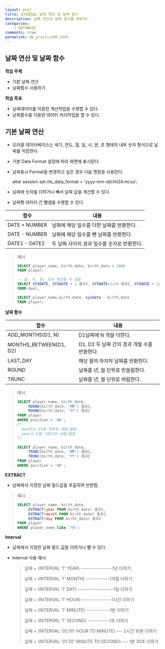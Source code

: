 ```yaml
---
layout: post
title: 오라클SQL 날짜 연산 및 날짜 함수
description: 날짜 연산과 날짜 함수를 써보자!
categories:
    - DATABASE
comments: true
permalink: db_practice05.html
---
```

## 날짜 연산 및 날짜 함수

**학습 주제**

* 기본 날짜 연산
* 날짜함수 사용하기

**학습 목표**

* 날짜데이터를 이용한 계산작업을 수행할 수 있다.
* 날짜함수를 이용한 데이터 처리작업을 할 수 있다.

## 기본 날짜 연산

* 오라클 데이터베이스는 세기, 연도, 월, 일, 시, 분, 초 형태의 내부 숫자 형식으로 날짜를 저장한다.

* 기본 Data Format 설정에 따라 화면에 표시된다.

* 날짜표시 Format을 변경하고 싶은 경우 다음 명령을 사용한다.

  alter session set nls_data_format = 'yyyy-mm-dd:hh24:mi:ss';

* 날짜에 숫자를 더하거나 빼서 날짜 값을 계산할 수 있다.
* 날짜형 데이터 간 뺄셈을 수행할 수 있다.

| 함수          | 내용                                        |
| ------------- | ------------------------------------------- |
| DATE + NUMBER | 날짜에 해당 일수를 더한 날짜를 반환한다.    |
| DATE - NUMBER | 날짜에 해당 일수를 뺀 날짜를 반환한다.      |
| DATE1 - DATE2 | 두 날짜 사이의 경과 일수를 숫자로 반환한다. |

> 예시
>
> ```sql
> SELECT player_name, birth_date, birth_data + 1000
> FROM player;
> 
> -- 날, 시, 분, 초로 계산할 수 있음
> SELECT SYSDATE, SYSDATE + 1 결과1, SYSDATE+1/24 결과2, SYSDATE + 1/24/60/60 결과3
> FROM dual;
> 
> SELECT player_name,birth_date, sysdate - birth_date
> FROM player;
> ```

**날짜 함수**

| 함수                   | 내용                                         |
| ---------------------- | -------------------------------------------- |
| ADD_MONTHS(D1, N)      | D1날짜에 N 개월 더한다.                      |
| MONTHS_BETWEEN(D1, D2) | D1, D2 두 날짜 간의 경과 개월 수를 반환한다. |
| LAST_DAY               | 해당 월의 마지막 날짜를 반환한다.            |
| ROUND                  | 날짜를 년, 월 단위로 반올림한다.             |
| TRUNC                  | 날짜를 년, 월 단위로 버림한다.               |

> 예시
>
> ```sql
> SELECT player_name, birth_date,
> 	   ROUND(birth_date, 'MM') 결과1,
> 	   ROUND(birth_date, 'YY') 결과2
> FROM player
> WHERE position = 'GK';
> /*
> 	month는 15일 전후로 내림/올림
> 	year는 6월 기준으로 내림/올림
> */
> 
> SELECT player_name, birth_date,
> 	   TRUNC(birth_date, 'MM') 결과1,
> 	   TRUNC(birth_date, 'YY') 결과2
> FROM player
> WHERE position = 'GK';
> ```

**EXTRACT**

* 날짜에서 지정한 날짜 필드값을 추출하여 반환함.

> 예시
>
> ```sql
> SELECT player_name, birth_date,
> 	   EXTRACT(year FROM birth_date) 결과1,
> 	   EXTRACT(month FROM birth_date) 결과2,
> 	   EXTRACT(day FROM birth_date) 결과3
> FROM player
> WHERE player_name like '가%';
> ```

**Interval**

* 날짜에서 지정한 날짜 필드 값을 더하거나 뺄 수 있다.

* Interval 사용 예시

  > 날짜 + (INTERVAL '1' YEAR) ----------------1년 더하기
  >
  > 날짜 + (INTERVAL '1' MONTH) ------------1개월 더하기
  >
  > 날짜 + (INTERVAL '1' DAY) ------------------1일 더하기
  >
  > 날짜 + (INTERVAL '1' HOUR) ---------------1시간 더하기
  >
  > 날짜 + (INTERVAL '1' MINUTE) ------------1분 더하기
  >
  > 날짜 + (INTERVAL '1' SECOND) -----------1초 더하기
  >
  > 날짜 + (INTERVAL '02:10' HOUR TO MINUTE) --- 2시간 10분 더하기
  >
  > 날짜 + (INTERVAL '01:30' MINUTE TO SECOND) --- 1분 30초 더하기

  

